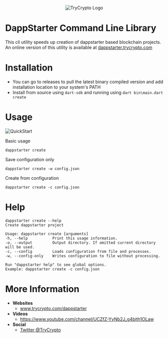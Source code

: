 <center >

![TryCrypto Logo](https://uploads-ssl.webflow.com/5dea4f8b31edea3328b9a0f6/5dea5bbc58e6cbc7d65a5d75_trycrypto_logo.png)

</center>


# DappStarter Command Line Library
This cli utility speeds up creation of dappstarter based blockchain projects. An online version of this utility is available at [dappstarter.trycrypto.com](https://dappstarter.trycrypto.com)

# Installation
- You can go to releases to pull the latest binary compiled version and add installation location to your system's PATH
- Install from source using <code>dart-sdk</code> and running using <code>dart bin\main.dart create</code>

# Usage
![QuickStart](https://www.dropbox.com/s/szm7agbdhe26nw5/2020-02-06_16-29-36.gif?dl=1)

Basic usage 

```
dappstarter create
```

Save configuration only
```
dappstarter create -w config.json
```

Create from configuration
```
dappstarter create -c config.json
```

# Help
```
dappstarter create --help
Create dappstarter project

Usage: dappstarter create [arguments]
-h, --help           Print this usage information.
-o, --output         Output directory. If omitted current directory will be used.
-c, --config         Loads configuration from file and processes.
-w, --config-only    Writes configuration to file without processing.

Run "dappstarter help" to see global options.
Example: dappstarter create -c config.json
```

# More Information
- **Websites**
    - www.trycrypto.com/dappstarter
- **Videos**
    - https://www.youtube.com/channel/UCZfZ-YyNb2J_g4bith1OLaw
- **Social**
    - [Twitter @TryCrypto](https://twitter.com/TryCrypto)